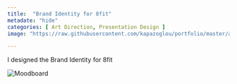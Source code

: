 ```yaml
---
title:  "Brand Identity for 8fit"
metadate: "hide"
categories: [ Art Direction, Presentation Design ]
image: "https://raw.githubusercontent.com/kapazoglou/portfolio/master/assets/images/item/8fit-artDir-prezDes-1.png"

---
```


I designed the Brand Identity for 8fit

![Moodboard](https://raw.githubusercontent.com/kapazoglou/portfolio/master/assets/images/item/8fit-artDir-prezDes-2.png)

